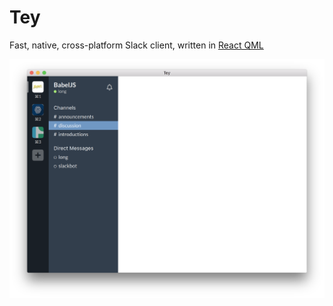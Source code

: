 # Tey
Fast, native, cross-platform Slack client, written in [React QML][react-qml]

![Screenshot](docs/screenshot.png?raw=true "Screenshot")

[react-qml]: https://github.com/longseespace/react-qml
